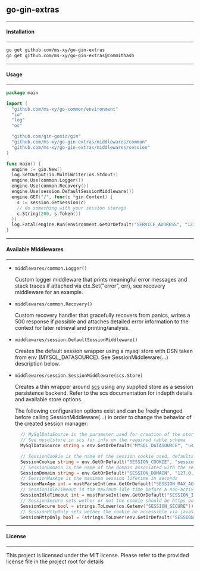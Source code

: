 ## go-gin-extras
-----
#### Installation
-----

```bash
go get github.com/ms-xy/go-gin-extras
go get github.com/ms-xy/go-gin-extras@commithash
```

-----
#### Usage
-----

```go
package main

import (
  "github.com/ms-xy/go-common/environment"
  "io"
  "log"
  "os"

  "github.com/gin-gonic/gin"
  "github.com/ms-xy/go-gin-extras/middlewares/common"
  "github.com/ms-xy/go-gin-extras/middlewares/session"
)

func main() {
  engine := gin.New()
  log.SetOutput(io.MultiWriter(os.Stdout))
  engine.Use(common.Logger())
  engine.Use(common.Recovery())
  engine.Use(session.DefaultSessionMiddleware())
  engine.GET("/", func(c *gin.Context) {
    s := session.GetSession(c)
    // do something with your session storage
    c.String(200, s.Token())
  })
  log.Fatal(engine.Run(environment.GetOrDefault("SERVICE_ADDRESS", "127.0.0.1:4000")))
}
```

-----
#### Available Middlewares
-----

- `middlewares/common.Logger()`

  Custom logger middleware that prints meaningful error messages and stack
  traces if attached via ctx.Set("error", err), see recovery middleware for an
  example.

- `middlewares/common.Recovery()`

  Custom recovery handler that gracefully recovers from panics, writes a 500
  response if possible and attaches detailed error information to the context
  for later retrieval and printing/analysis.

- `middlewares/session.DefaultSessionMiddleware()`

  Creates the default session wrapper using a mysql store with DSN taken from
  env (MYSQL_DATASOURCE). See SessionMiddleware(...) description below.

- `middlewares/session.SessionMiddleware(scs.Store)`

  Creates a thin wrapper around [scs](github.com/alexedwards/scs) using any
  supplied store as a session persistence backend. Refer to the scs
  documentation for indepth details and available store options.

  The following configuration options exist and can be freely changed before
  calling SessionMiddleware(...) in order to change the behavior of the created
  session manager:

  ```go
    // MySqlDataSource is the parameter used for creation of the store when calling DefaultSessionMiddleware()
    // See mysqlstore in scs for info on the required table schema
    MySqlDataSource string = env.GetOrDefault("MYSQL_DATASOURCE", "user:password@tcp(localhost)/databasename")

    // SessionCookie is the name of the session cookie used, defaults to 'session'
    SessionCookie string = env.GetOrDefault("SESSION_COOKIE", "session")
    // SessionDomain is the name of the domain associated with the session cookie
    SessionDomain string = env.GetOrDefault("SESSION_DOMAIN", "127.0.0.1")
    // SessionMaxAge is the maximum session lifetime in seconds
    SessionMaxAge int = mustParseInt(env.GetOrDefault("SESSION_MAX_AGE", "86400")) // seconds, 24 hour default
    // SessionIdleTimeout is the maximum idle time before a non-active session is discarded
    SessionIdleTimeout int = mustParseInt(env.GetOrDefault("SESSION_IDLE_TIMEOUT", "1800")) // seconds, 30 mins default
    // SessionSecure sets wether or not the cookie should be https only
    SessionSecure bool = strings.ToLower(os.Getenv("SESSION_SECURE")) == "true"
    // SessionHttpOnly sets wether the cookie be accessible via javascript
    SessionHttpOnly bool = (strings.ToLower(env.GetOrDefault("SESSION_HTTP_ONLY", "true")) == "true")
  ```

-----
#### License
-----

This project is licensed under the MIT license.
Please refer to the provided license file in the project root for details
